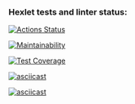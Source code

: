 ### Hexlet tests and linter status:
[![Actions Status](https://github.com/MaloVer1471/frontend-project-46/workflows/hexlet-check/badge.svg)](https://github.com/MaloVer1471/frontend-project-46/actions)

[![Maintainability](https://api.codeclimate.com/v1/badges/a49c14f064995a655d31/maintainability)](https://codeclimate.com/github/MaloVer1471/frontend-project-46/maintainability)

[![Test Coverage](https://api.codeclimate.com/v1/badges/a49c14f064995a655d31/test_coverage)](https://codeclimate.com/github/MaloVer1471/frontend-project-46/test_coverage)

[![asciicast](https://asciinema.org/a/EJfJoTjmkQqNYNHHXeTNc0Ixe.svg)](https://asciinema.org/a/EJfJoTjmkQqNYNHHXeTNc0Ixe)

[![asciicast](https://asciinema.org/a/oMz9TQTWakN3eFOoGu6NtyDLy.svg)](https://asciinema.org/a/oMz9TQTWakN3eFOoGu6NtyDLy)